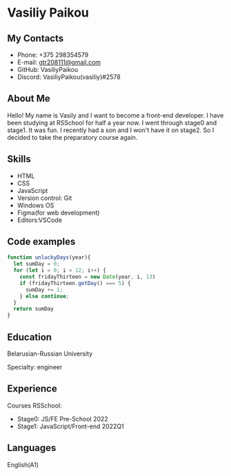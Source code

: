 # Vasiliy Paikou

## My Contacts
* Phone: +375 298354579
* E-mail: gtr208111@gmail.com
* GitHub: VasiliyPaikou
* Discord: VasiliyPaikou(vasiliy)#2578

## About Me
Hello! My name is Vasily and I want to become a front-end developer. I have been studying at RSSchool for half a year now. I went through stage0 and stage1. It was fun. I recently had a son and I won't have it on stage2. So I decided to take the preparatory course again.

## Skills
* HTML
* CSS
* JavaScript
* Version control: Git
* Windows OS
* Figma(for web development)
* Editors:VSCode

## Code examples
```javascript
function unluckyDays(year){
  let sumDay = 0;
  for (let i = 0; i < 12; i++) {
    const fridayThirteen = new Date(year, i, 13)
    if (fridayThirteen.getDay() === 5) {
      sumDay += 1;
    } else continue;
  }
  return sumDay
}
```

## Education
Belarusian-Russian University

Specialty: engineer

## Experience
Courses RSSchool:
* Stage0: JS/FE Pre-School 2022
* Stage1: JavaScript/Front-end 2022Q1
## Languages
English(A1)

